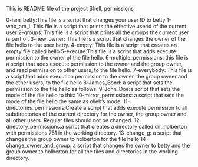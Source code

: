This is README file of the project Shell, permissions

0-iam_betty:This file is a script that changes your user ID to betty
1-who_am_i: This file is a script that prints the effective userid of the current user
2-groups: This file is a script that prints all the groups the current user is part of.
3-new_owner: This file is a script that changes the owner of the file hello to the user betty.
4-empty: This file is a script that creates an empty file called hello
5-execute:This file is a script that adds execute permission to the owner of the file hello.
6-multiple_permissions: this file is a script that adds execute permission to the owner and the group owner, and read permission to other users, to the file hello.
7-everybody: This file is a script that adds execution permission to the owner, the group owner and the other users, to the file hello
8-James_Bond: a script that sets the permission to the file hello as follows:
9-John_Doe:a script that sets the mode of the file hello to this:
10-mirror_permissions: a script that sets the mode of the file hello the same as olleh’s mode.
11-directories_permissions:Create a script that adds execute permission to all subdirectories of the current directory for the owner, the group owner and all other users. Regular files should not be changed.
12-directory_permissions:a script that creates a directory called dir_holberton with permissions 751 in the working directory.
13-change_g: a script that changes the group owner to holberton for the file hello
14-change_owner_and_group: a script that changes the owner to betty and the group owner to holberton for all the files and directories in the working directory.

